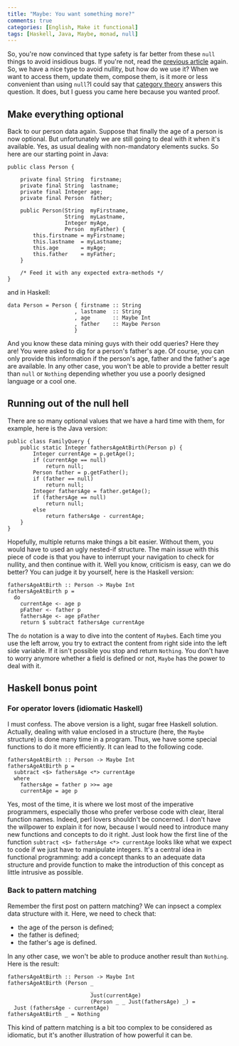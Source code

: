 ```yaml
---
title: "Maybe: You want something more?"
comments: true
categories: [English, Make it functional]
tags: [Haskell, Java, Maybe, monad, null]
---
```


So, you're now convinced that type safety is far better from these `null` things
to avoid insidious bugs. If you're not, read the [previous article][maybe1]
again. So, we have a nice type to avoid nullity, but how do we use it? When we
want to access them, update them, compose them, is it more or less convenient
than using `null`?I could say that [category theory][category] answers this
question. It does, but I guess you came here because you wanted proof.

## Make everything optional

Back to our person data again. Suppose that finally the age of a person is now
optional. But unfortunately we are still going to deal with it when it's
available. Yes, as usual dealing with non-mandatory elements sucks. So here are
our starting point in Java:

~~~~ {.java}
public class Person {

    private final String  firstname;
    private final String  lastname;
    private final Integer age;
    private final Person  father;

    public Person(String  myFirstname,
                  String  myLastname, 
                  Integer myAge,
                  Person  myFather) {
        this.firstname = myFirstname;
        this.lastname  = myLastname;
        this.age       = myAge;
        this.father    = myFather;
    }

    /* Feed it with any expected extra-methods */
}
~~~~

and in Haskell:

~~~~ {.haskell}
data Person = Person { firstname :: String
                     , lastname  :: String
                     , age       :: Maybe Int
                     , father    :: Maybe Person
                     }
~~~~

And you know these data mining guys with their odd queries? Here they are! You
were asked to dig for a person's father's age. Of course, you can only provide
this information if the person's age, father and the father's age are available.
In any other case, you won't be able to provide a better result than `null` or
`Nothing` depending whether you use a poorly designed language or a cool one.

## Running out of the null hell

There are so many optional values that we have a hard time with them, for
example, here is the Java version:

~~~~ {.java}
public class FamilyQuery {
    public static Integer fathersAgeAtBirth(Person p) {
        Integer currentAge = p.getAge();
        if (currentAge == null)
            return null;
        Person father = p.getFather();
        if (father == null)
            return null;
        Integer fathersAge = father.getAge();
        if (fathersAge == null)
            return null;
        else
            return fathersAge - currentAge;
    }
}
~~~~

Hopefully, multiple returns make things a bit easier. Without them, you would
have to used an ugly nested-if structure. The main issue with this
piece of code is that you have to interrupt your navigation to check for
nullity, and then continue with it. Well you know, criticism is easy, can we do
better? You can judge it by yourself, here is the Haskell version:

~~~~ {.haskell}
fathersAgeAtBirth :: Person -> Maybe Int
fathersAgeAtBirth p =
  do
    currentAge <- age p
    pFather <- father p
    fathersAge <- age pFather
    return $ subtract fathersAge currentAge
~~~~

The `do` notation is a way to dive into the content of `Maybe`s. Each time you
use the left arrow, you try to extract the content from right side into the left
side variable. If it isn't possible you stop and return `Nothing`. You don't have
to worry anymore whether a field is defined or not, `Maybe` has the power to
deal with it.

## Haskell bonus point

### For operator lovers (idiomatic Haskell)

I must confess. The above version is a light, sugar free Haskell solution.
Actually, dealing with value enclosed in a structure (here, the `Maybe`
structure) is done many time in a program. Thus, we have some special functions
to do it more efficiently. It can lead to the following code.

~~~~ {.haskell}
fathersAgeAtBirth :: Person -> Maybe Int
fathersAgeAtBirth p =
  subtract <$> fathersAge <*> currentAge
  where
    fathersAge = father p >>= age
    currentAge = age p
~~~~

Yes, most of the time, it is where we lost most of the imperative programmers,
especially those who prefer verbose code with clear, literal function names.
Indeed, perl lovers shouldn't be concerned. I don't have the willpower to explain
it for now, because I would need to introduce many new functions and concepts to do
it right. Just look how the first line of the function `subtract <$> fathersAge
<*> currentAge` looks like what we expect to code if we just have to manipulate
integers. It's a central idea in functional programming: add a concept thanks to
an adequate data structure and provide function to make the introduction of this
concept as little intrusive as possible.

### Back to pattern matching

Remember the first post on pattern matching? We can inpsect a complex data
structure with it. Here, we need to check that:

- the age of the person is defined;
- the father is defined;
- the father's age is defined.

In any other case, we won't be able to produce another result than `Nothing`.
Here is the result:

~~~~ {.haskell}
fathersAgeAtBirth :: Person -> Maybe Int
fathersAgeAtBirth (Person _ 
                          _ 
                          Just(currentAge) 
                          (Person _ _ Just(fathersAge) _) =
  Just (fathersAge - currentAge)
fathersAgeAtBirth _ = Nothing
~~~~

This kind of pattern matching is a bit too complex to be considered as
idiomatic, but it's another illustration of how powerful it can be.

[maybe1]: </English/Make%20it%20functional/2012/10/10/nothing-just-call-me-maybe/>
  "Nothing, Just, call me Maybe (on this blog)"

[category]: <http://en.wikipedia.org/wiki/Category_theory>
  "Please, if you don\'t want to bother with theory, don't click"
